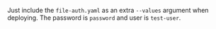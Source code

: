 Just include the `file-auth.yaml` as an extra `--values` argument when deploying. The password is `password` and user is `test-user`.
